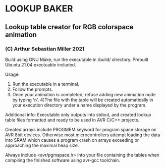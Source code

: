 # LOOKUP BAKER
## Lookup table creator for RGB colorspace animation
### (C) Arthur Sebastian Miller 2021

Build using GNU Make, run the executable in /build/ directory.
Prebuilt Ubuntu 21.04 exectuable included.

Usage:
1) Run the executable in a terminal.
2) Follow the prompts.
3) Once your animation is completed, refuse adding new animation 
node by typing 'n'.
4)The file with the table will be created automatically in your 
execution directory under a name displayed by the program.

Additional info:
Executable only outputs into stdout, and created lookup table
files formatted and ready to be used in AVR C/C++ projects.

Created arrays include PROGMEM keyword for program space storage
on AVR 8bit devices. Otherwise most microcontrollers attempt
loading the data into SRAM which causes a program crash on arrays
exceeding or approaching the maximal heap size. 

Always include <avr/pgmspace.h> into your file containing the tables
when compiling the finished software using avr-gcc toolchain. 
